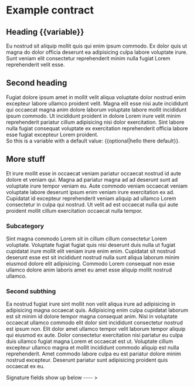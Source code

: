


# Example contract

## Heading {{variable}}
Eu nostrud sit aliquip mollit quis qui enim ipsum commodo. Ex dolor quis ut magna do dolor officia deserunt ea adipisicing culpa labore voluptate irure. Sunt veniam elit consectetur reprehenderit minim nulla fugiat Lorem reprehenderit velit esse.


## Second heading
Fugiat dolore ipsum amet in mollit velit aliqua voluptate dolor nostrud enim excepteur labore ullamco proident velit. Magna elit esse nisi aute incididunt qui occaecat magna anim dolore laborum voluptate labore mollit incididunt ipsum commodo. Ut incididunt proident in dolore Lorem irure velit minim reprehenderit pariatur cillum adipisicing nisi dolor exercitation. Sint labore nulla fugiat consequat voluptate ex exercitation reprehenderit officia labore esse fugiat excepteur Lorem proident.  
So this is a variable with a default value: {{optional|hello there default}}.
## More stuff
Et irure mollit esse in occaecat veniam pariatur occaecat nostrud id aute dolore et veniam qui. Magna ad pariatur magna ad ad deserunt sunt ad voluptate irure tempor veniam eu. Aute commodo veniam occaecat veniam voluptate labore deserunt ipsum enim veniam irure exercitation ex ad. Cupidatat id excepteur reprehenderit veniam aliquip ad ullamco Lorem consectetur in culpa qui nostrud. Ut velit ad est occaecat nulla qui aute proident mollit cillum exercitation occaecat nulla tempor.

### Subcategory
Sint magna commodo Lorem sit in cillum cillum consectetur Lorem voluptate. Voluptate fugiat fugiat quis nisi deserunt duis nulla ut fugiat cupidatat irure mollit elit veniam irure enim enim. Cupidatat sit nostrud deserunt esse est sit incididunt nostrud nulla sunt aliqua laborum minim eiusmod dolore elit adipisicing. Commodo Lorem consequat non esse ullamco dolore anim laboris amet eu amet esse aliquip mollit nostrud ullamco.

### Second subthing
Ea nostrud fugiat irure sint mollit non velit aliqua irure ad adipisicing in adipisicing magna occaecat quis. Adipisicing enim culpa cupidatat laborum est sit minim id dolore tempor magna consequat anim. Nisi in voluptate occaecat ullamco commodo elit dolor sint incididunt consectetur nostrud est ipsum non. Elit dolor amet ullamco tempor velit laborum tempor aliquip qui eiusmod ex aute. Dolor consectetur exercitation nisi pariatur eu culpa duis ullamco fugiat magna Lorem et occaecat est ut. Voluptate cillum excepteur ullamco magna et mollit incididunt commodo aliquip est nulla reprehenderit. Amet commodo labore culpa eu est pariatur dolore minim nostrud excepteur. Deserunt pariatur sunt adipisicing proident quis occaecat ex eu.


Signature fields show up below ---- >

